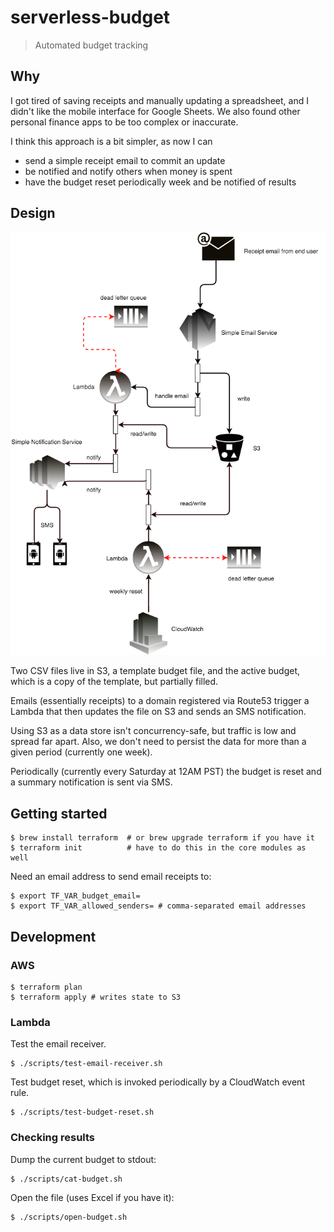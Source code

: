 # serverless-budget

> Automated budget tracking


## Why

I got tired of saving receipts and manually updating a spreadsheet, and I didn't like the mobile interface for Google Sheets. We also found other personal finance apps to be too complex or inaccurate.

I think this approach is a bit simpler, as now I can

* send a simple receipt email to commit an update
* be notified and notify others when money is spent
* have the budget reset periodically week and be notified of results


## Design

<p align="center">
  <img src="./budget.png">
</p>

Two CSV files live in S3, a template budget file, and the active budget, which is a copy of the template, but partially filled.


Emails (essentially receipts) to a domain registered via Route53 trigger a Lambda that then updates the file on S3 and sends an SMS notification.

Using S3 as a data store isn't concurrency-safe, but traffic is low and spread far apart. Also, we don't need to persist the data for more than a given period (currently one week).

Periodically (currently every Saturday at 12AM PST) the budget is reset and a summary notification is sent via SMS.


## Getting started

```
$ brew install terraform  # or brew upgrade terraform if you have it
$ terraform init          # have to do this in the core modules as well
```

Need an email address to send email receipts to:

```
$ export TF_VAR_budget_email=
$ export TF_VAR_allowed_senders= # comma-separated email addresses
```

## Development

### AWS

```
$ terraform plan
$ terraform apply # writes state to S3
```

### Lambda


Test the email receiver.

```
$ ./scripts/test-email-receiver.sh
```

Test budget reset, which is invoked periodically by a CloudWatch event rule.

```
$ ./scripts/test-budget-reset.sh
```

### Checking results

Dump the current budget to stdout:

```
$ ./scripts/cat-budget.sh
```

Open the file (uses Excel if you have it):

```
$ ./scripts/open-budget.sh
```
